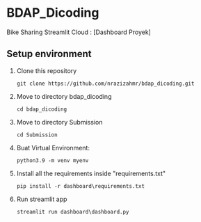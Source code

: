# BDAP_Dicoding
Bike Sharing
Streamlit Cloud : [Dashboard Proyek] 
## Setup environment
1. Clone this repository
   ```
   git clone https://github.com/nrazizahmr/bdap_dicoding.git
   ```
2. Move to directory bdap_dicoding
   ```
   cd bdap_dicoding
   ```
3. Move to directory Submission
   ```
   cd Submission
   ```
4. Buat Virtual Environment:
   ```
   python3.9 -m venv myenv
   ```
5. Install all the requirements inside "requirements.txt"
   ```
   pip install -r dashboard\requirements.txt
   ```
6. Run streamlit app
   ```
   streamlit run dashboard\dashboard.py
   ```
